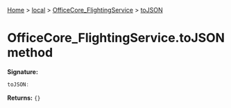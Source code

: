 [Home](./index) &gt; [local](local.md) &gt; [OfficeCore\_FlightingService](local.officecore_flightingservice.md) &gt; [toJSON](local.officecore_flightingservice.tojson.md)

# OfficeCore\_FlightingService.toJSON method


**Signature:**
```javascript
toJSON:
```
**Returns:** `{}`

